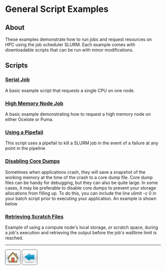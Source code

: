 # General Script Examples

## About
These examples demonstrate how to run jobs and request resources on HPC using the job scheduler SLURM. Each example comes with downloadable scripts that can be run with minor modifications.

## Scripts
### [Serial Job](Serial-Job-Example)
A basic example script that requests a single CPU on one node.

### [High Memory Node Job](High-Memory-Node)
A basic example demonstrating how to request a high memory node on either Ocelote or Puma.

### [Using a Pipefail](Pipefail)
This script uses a pipefail to kill a SLURM job in the event of a failure at any point in the pipeline

### [Disabling Core Dumps](Disable-Core-Dumps)
Sometimes when applications crash, they will save a snapshot of the working memory at the time of the crash to a core dump file. Core dump files can be handy for debugging, but they can also be quite large. In some cases, it may be preferable to disable core dumps to prevent your storage allocations from filling up. To do this, you can include the line ulimit -c 0 in your batch script prior to executing your application. An example is shown below

### [Retrieving Scratch Files](Cleanup-Tmp-Files)
Example of using a compute node's local storage, or scratch space, during a job's execution and retrieving the output before the job's walltime limit is reached.



*****
[![](/Images/home.png)](https://ua-researchcomputing-hpc.github.io/) 
[![](/Images/back.png)](../)
